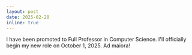 ```yaml
---
layout: post
date: 2025-02-20
inline: true
---
```

I have been promoted to Full Professor in Computer Science. I'll officially begin my new role on October 1, 2025. Ad maiora!